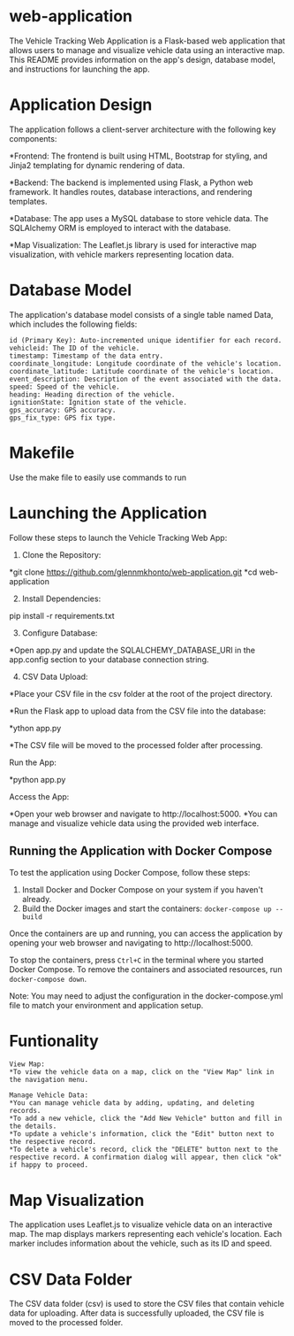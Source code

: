 # web-application

The Vehicle Tracking Web Application is a Flask-based web application that allows users to manage and visualize vehicle data using an interactive map. This README provides information on the app's design, database model, and instructions for launching the app.

# Application Design

The application follows a client-server architecture with the following key components:

*Frontend: The frontend is built using HTML, Bootstrap for styling, and Jinja2 templating for dynamic rendering of data.

*Backend: The backend is implemented using Flask, a Python web framework. It handles routes, database interactions, and rendering templates.

*Database: The app uses a MySQL database to store vehicle data. The SQLAlchemy ORM is employed to interact with the database.

*Map Visualization: The Leaflet.js library is used for interactive map visualization, with vehicle markers representing location data.

# Database Model

The application's database model consists of a single table named Data, which includes the following fields:

    id (Primary Key): Auto-incremented unique identifier for each record.
    vehicleid: The ID of the vehicle.
    timestamp: Timestamp of the data entry.
    coordinate_longitude: Longitude coordinate of the vehicle's location.
    coordinate_latitude: Latitude coordinate of the vehicle's location.
    event_description: Description of the event associated with the data.
    speed: Speed of the vehicle.
    heading: Heading direction of the vehicle.
    ignitionState: Ignition state of the vehicle.
    gps_accuracy: GPS accuracy.
    gps_fix_type: GPS fix type.


# Makefile

Use the make file to easily use commands to run

# Launching the Application

Follow these steps to launch the Vehicle Tracking Web App:

1) Clone the Repository:

*git clone https://github.com/glennmkhonto/web-application.git
*cd web-application

2) Install Dependencies:

pip install -r requirements.txt

3) Configure Database:

*Open app.py and update the SQLALCHEMY_DATABASE_URI in the app.config section to your database connection string.

4) CSV Data Upload:

*Place your CSV file in the csv folder at the root of the project directory.

*Run the Flask app to upload data from the CSV file into the database:

*ython app.py

*The CSV file will be moved to the processed folder after processing.

Run the App:

*python app.py

Access the App:

*Open your web browser and navigate to http://localhost:5000.
*You can manage and visualize vehicle data using the provided web interface.

## Running the Application with Docker Compose

To test the application using Docker Compose, follow these steps:

1. Install Docker and Docker Compose on your system if you haven't already.
4. Build the Docker images and start the containers: `docker-compose up --build`

Once the containers are up and running, you can access the application by opening your web browser and navigating to http://localhost:5000.

To stop the containers, press `Ctrl+C` in the terminal where you started Docker Compose. To remove the containers and associated resources, run `docker-compose down`.

Note: You may need to adjust the configuration in the docker-compose.yml file to match your environment and application setup.


# Funtionality

    View Map:
    *To view the vehicle data on a map, click on the "View Map" link in the navigation menu.

    Manage Vehicle Data:
    *You can manage vehicle data by adding, updating, and deleting records.
    *To add a new vehicle, click the "Add New Vehicle" button and fill in the details.
    *To update a vehicle's information, click the "Edit" button next to the respective record.
    *To delete a vehicle's record, click the "DELETE" button next to the respective record. A confirmation dialog will appear, then click "ok" if happy to proceed.

# Map Visualization

The application uses Leaflet.js to visualize vehicle data on an interactive map. The map displays markers representing each vehicle's location. Each marker includes information about the vehicle, such as its ID and speed.

# CSV Data Folder

The CSV data folder (csv) is used to store the CSV files that contain vehicle data for uploading. After data is successfully uploaded, the CSV file is moved to the processed folder.